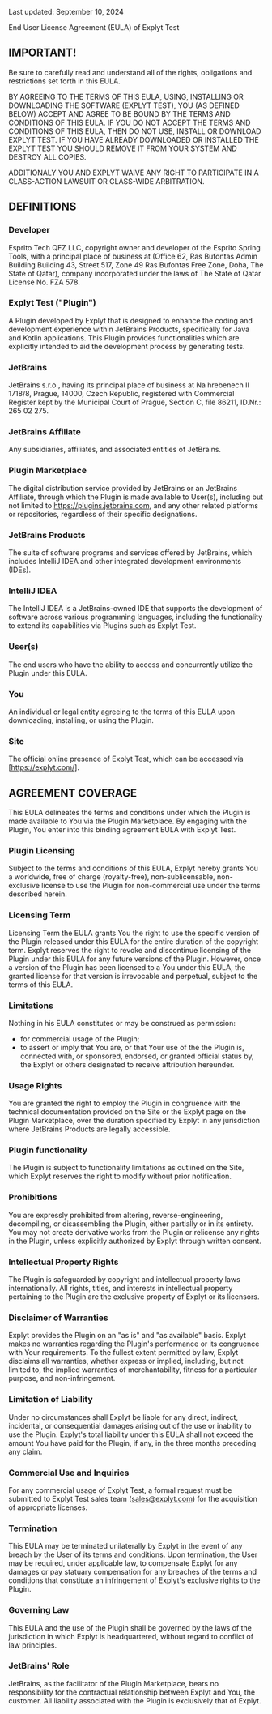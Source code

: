 Last updated: September 10, 2024

End User License Agreement (EULA) of Explyt Test

## IMPORTANT!
Be sure to carefully read and understand all of the rights, obligations and restrictions set forth in this EULA. 

BY AGREEING TO THE TERMS OF THIS EULA, USING, INSTALLING OR DOWNLOADING THE SOFTWARE (EXPLYT TEST), YOU (AS DEFINED BELOW) ACCEPT AND AGREE TO BE BOUND BY THE TERMS AND CONDITIONS OF THIS EULA. IF YOU DO NOT ACCEPT THE TERMS AND CONDITIONS OF THIS EULA, THEN DO NOT USE, INSTALL OR DOWNLOAD EXPLYT TEST. IF YOU HAVE ALREADY DOWNLOADED OR INSTALLED THE EXPLYT TEST YOU SHOULD REMOVE IT FROM YOUR SYSTEM AND DESTROY ALL COPIES.

ADDITIONALY YOU AND EXPLYT WAIVE ANY RIGHT TO PARTICIPATE IN A CLASS-ACTION LAWSUIT OR CLASS-WIDE ARBITRATION.

## DEFINITIONS
### Developer
Esprito Tech QFZ LLC, copyright owner and developer of the Esprito Spring Tools, with a principal place of business at (Office 62, Ras Bufontas Admin Building Building 43, Street 517, Zone 49 Ras Bufontas Free Zone, Doha, The State of Qatar), company incorporated under the laws of The State of Qatar License No. FZA 578.

### Explyt Test ("Plugin")
A Plugin developed by Explyt that is designed to enhance the coding and development experience within JetBrains Products, specifically for Java and Kotlin applications. This Plugin provides functionalities which are explicitly intended to aid the development process by generating tests.

### JetBrains
JetBrains s.r.o., having its principal place of business at Na hrebenech II 1718/8, Prague, 14000, Czech Republic, registered with Commercial Register kept by the Municipal Court of Prague, Section C, file 86211, ID.Nr.: 265 02 275.

### JetBrains Affiliate
Any subsidiaries, affiliates, and associated entities of JetBrains.

### Plugin Marketplace
The digital distribution service provided by JetBrains or an JetBrains Affiliate, through which the Plugin is made available to User(s), including but not limited to https://plugins.jetbrains.com, and any other related platforms or repositories, regardless of their specific designations.

### JetBrains Products
The suite of software programs and services offered by JetBrains, which includes IntelliJ IDEA and other integrated development environments (IDEs).

### IntelliJ IDEA
The IntelliJ IDEA is a JetBrains-owned IDE that supports the development of software across various programming languages, including the functionality to extend its capabilities via Plugins such as Explyt Test.

### User(s)
The end users who have the ability to access and concurrently utilize the Plugin under this EULA.

### You
An individual or legal entity agreeing to the terms of this EULA upon downloading, installing, or using the Plugin.

### Site
The official online presence of Explyt Test, which can be accessed via [https://explyt.com/].

## AGREEMENT COVERAGE
This EULA delineates the terms and conditions under which the Plugin is made available to You via the Plugin Marketplace. By engaging with the Plugin, You enter into this binding agreement EULA with Explyt Test.

### Plugin Licensing
Subject to the terms and conditions of this EULA, Explyt hereby grants You a worldwide, free of charge (royalty-free), non-sublicensable, non-exclusive license to use the Plugin for non-commercial use under the terms described herein.

### Licensing Term
Licensing Term the EULA grants You the right to use the specific version of the Plugin released under this EULA for the entire duration of the copyright term. Explyt reserves the right to revoke and discontinue licensing of the Plugin under this EULA for any future versions of the Plugin. However, once a version of the Plugin has been licensed to a You under this EULA, the granted license for that version is irrevocable and perpetual, subject to the terms of this EULA.

### Limitations
Nothing in his EULA constitutes or may be construed as permission:
- for commercial usage of the Plugin;
- to assert or imply that You are, or that Your use of the the Plugin is, connected with, or sponsored, endorsed, or granted official status by, the Explyt or others designated to receive attribution hereunder.

### Usage Rights
You are granted the right to employ the Plugin in congruence with the technical documentation provided on the Site or the Explyt page on the Plugin Marketplace, over the duration specified by Explyt in any jurisdiction where JetBrains Products are legally accessible.

### Plugin functionality
The Plugin is subject to functionality limitations as outlined on the Site, which Explyt reserves the right to modify without prior notification.

### Prohibitions
You are expressly prohibited from altering, reverse-engineering, decompiling, or disassembling the Plugin, either partially or in its entirety. You may not create derivative works from the Plugin or relicense any rights in the Plugin, unless explicitly authorized by Explyt through written consent.

### Intellectual Property Rights
The Plugin is safeguarded by copyright and intellectual property laws internationally. All rights, titles, and interests in intellectual property pertaining to the Plugin are the exclusive property of Explyt or its licensors.

### Disclaimer of Warranties
Explyt provides the Plugin on an "as is" and "as available" basis. Explyt makes no warranties regarding the Plugin's performance or its congruence with Your requirements. To the fullest extent permitted by law, Explyt disclaims all warranties, whether express or implied, including, but not limited to, the implied warranties of merchantability, fitness for a particular purpose, and non-infringement.

### Limitation of Liability
Under no circumstances shall Explyt be liable for any direct, indirect, incidental, or consequential damages arising out of the use or inability to use the Plugin. Explyt's total liability under this EULA shall not exceed the amount You have paid for the Plugin, if any, in the three months preceding any claim.

### Commercial Use and Inquiries
For any commercial usage of Explyt Test, a formal request must be submitted to Explyt Test sales team (sales@explyt.com) for the acquisition of appropriate licenses.

### Termination
This EULA may be terminated unilaterally by Explyt in the event of any breach by the User of its terms and conditions. Upon termination, the User may be required, under applicable law, to compensate Explyt for any damages or pay statuary compensation for any breaches of the terms and conditions that constitute an infringement of Explyt's exclusive rights to the Plugin.

### Governing Law
This EULA and the use of the Plugin shall be governed by the laws of the jurisdiction in which Explyt is headquartered, without regard to conflict of law principles.

### JetBrains' Role
JetBrains, as the facilitator of the Plugin Marketplace, bears no responsibility for the contractual relationship between Explyt and You, the customer. All liability associated with the Plugin is exclusively that of Explyt.
